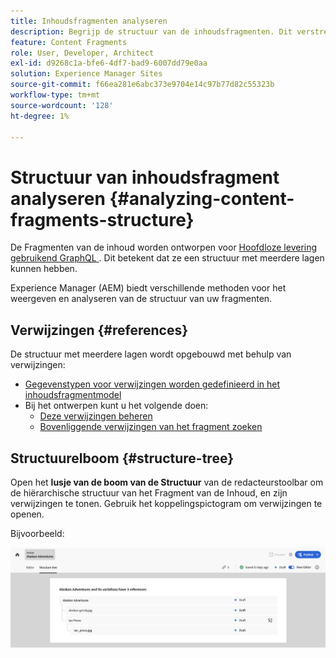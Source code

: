 ```yaml
---
title: Inhoudsfragmenten analyseren
description: Begrijp de structuur van de inhoudsfragmenten. Dit verstrekt informatie relevant voor zowel krantenloze levering als pagina creatie.
feature: Content Fragments
role: User, Developer, Architect
exl-id: d9268c1a-bfe6-4df7-bad9-6007dd79e0aa
solution: Experience Manager Sites
source-git-commit: f66ea281e6abc373e9704e14c97b77d82c55323b
workflow-type: tm+mt
source-wordcount: '128'
ht-degree: 1%

---
```


# Structuur van inhoudsfragment analyseren {#analyzing-content-fragments-structure}

De Fragmenten van de inhoud worden ontworpen voor [ Hoofdloze levering gebruikend GraphQL ](/help/sites-cloud/administering/content-fragments/content-delivery-with-graphql.md). Dit betekent dat ze een structuur met meerdere lagen kunnen hebben.

Experience Manager (AEM) biedt verschillende methoden voor het weergeven en analyseren van de structuur van uw fragmenten.

## Verwijzingen {#references}

De structuur met meerdere lagen wordt opgebouwd met behulp van verwijzingen:

* [Gegevenstypen voor verwijzingen worden gedefinieerd in het inhoudsfragmentmodel](/help/sites-cloud/administering/content-fragments/content-fragment-models.md#using-references-to-form-nested-content)
* Bij het ontwerpen kunt u het volgende doen:
   * [Deze verwijzingen beheren](/help/sites-cloud/administering/content-fragments/authoring.md##manage-references)
   * [Bovenliggende verwijzingen van het fragment zoeken](/help/sites-cloud/administering/content-fragments/managing.md#parent-references-fragment)

## Structuurelboom {#structure-tree}

Open het **lusje van de boom van de Structuur** van de redacteurstoolbar om de hiërarchische structuur van het Fragment van de Inhoud, en zijn verwijzingen te tonen. Gebruik het koppelingspictogram om verwijzingen te openen.

Bijvoorbeeld:

![ de Redacteur van het Fragment van de Inhoud - de boom van de Structuur ](assets/cf-authoring-structure-tree.png)
